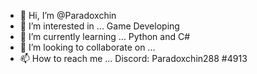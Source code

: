- 👋 Hi, I’m @Paradoxchin
- 👀 I’m interested in ... Game Developing
- 🌱 I’m currently learning ... Python and C#
- 💞️ I’m looking to collaborate on ...
- 📫 How to reach me ... Discord: Paradoxchin288 #4913

<!---
Paradoxchin/Paradoxchin is a ✨ special ✨ repository because its `README.md` (this file) appears on your GitHub profile.
You can click the Preview link to take a look at your changes.
--->
